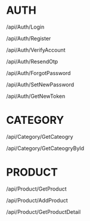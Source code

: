 # AUTH
/api/Auth/Login

/api/Auth/Register

/api/Auth/VerifyAccount

/api/Auth/ResendOtp

/api/Auth/ForgotPassword

/api/Auth/SetNewPassword

/api/Auth/GetNewToken

# CATEGORY
/api/Category/GetCateogry

/api/Category/GetCateogryById

# PRODUCT
/api/Product/GetProduct

/api/Product/AddProduct

/api/Product/GetProductDetail

